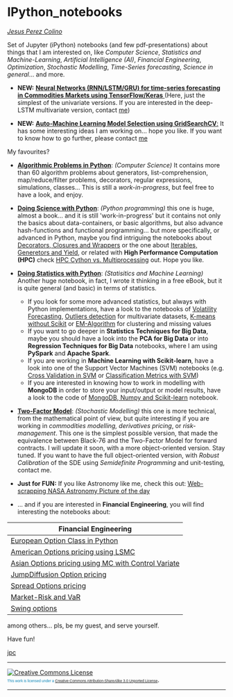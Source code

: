 
# IPython_notebooks


[*Jesus Perez Colino*](https://www.linkedin.com/in/jesusperezcolino/)


Set of Jupyter (iPython) notebooks (and few pdf-presentations) about things that I am interested on, like *Computer Science*, *Statistics and Machine-Learning*, *Artificial Intelligence (AI)*, *Financial Engineering*, *Optimization*, *Stochastic Modelling*, *Time-Series forecasting*, *Science in general*... and more.

- **NEW:** [**Neural Networks (RNN/LSTM/GRU) for time-series forecasting in Commodities Markets using TensorFlow/Keras** ](https://github.com/jpcolino/IPython_notebooks/blob/master/RNN_LSTM_GRU_for_Hedge_Funds%20_flows.ipynb) 
(Here, just the simplest of the univariate versions. If you are interested in the deep-LSTM multivariate version, contact [me](https://www.linkedin.com/in/jesusperezcolino/))

- **NEW:** [**Auto-Machine Learning Model Selection using GridSearchCV**:](https://github.com/jpcolino/IPython_notebooks/blob/master/Automatic%20Machine%20Learning.ipynb) It has some interesting ideas I am working on... hope you like. If you want to know how to go further, please contact [me](https://www.linkedin.com/in/jesusperezcolino/)

My favourites?

- [**Algorithmic Problems in Python**](https://github.com/jpcolino/IPython_notebooks/blob/master/Algorithmic%20Problems%20in%20Python.ipynb): *(Computer Science)* It contains more than 60 algorithm problems about generators, list-comprehension, map/reduce/filter problems, decorators, regular expressions, simulations, classes... This is still a *work-in-progress*, but feel free to have a look, and enjoy.

- [**Doing Science with Python**](https://github.com/jpcolino/IPython_notebooks/blob/master/Doing%20Science%20with%20Python.ipynb): *(Python programming)* this one is huge, almost a book... and it is still 'work-in-progress' but it contains not only the basics about data-containers, or basic algorithms, but also advance hash-functions and functional programming... but more specifically, or advanced in Python, maybe you find intriguing the notebooks about [Decorators, Closures and Wrappers](https://github.com/jpcolino/IPython_notebooks/blob/master/Decorators%2C%20Closures%20and%20Wrappers.ipynb) or the one about [Iterables, Generetors and Yield](https://github.com/jpcolino/IPython_notebooks/blob/master/Iterables%2C%20Generetors%20and%20Yield%20in%20Python.ipynb), or related with **High Performance Computation (HPC)** check [HPC Cython vs. Multiprocessing](https://github.com/jpcolino/IPython_notebooks/blob/master/HPC%20Cython%20vs%20Multiprocessing.ipynb) out. Hope you like. 

- [**Doing Statistics with Python**](https://github.com/jpcolino/IPython_notebooks/blob/master/Doing%20Statistics%20with%20Python.ipynb): *(Statisitics and Machine Learning)* Another huge notebook, in fact, I wrote it thinking in a free eBook, but it is quite general (and basic) in terms of statistics.  
  - If you look for some more advanced statistics, but always with Python implementations, have a look to the notebooks of [Volatility Forecasting](https://github.com/jpcolino/IPython_notebooks/blob/master/Two_Factor_Model-SimpleVersion.ipynb), [Outliers detection](https://github.com/jpcolino/IPython_notebooks/blob/master/Multivariate%20Outliers.ipynb) for multivariate datasets, [K-means without Scikit](https://github.com/jpcolino/IPython_notebooks/blob/master/K-Means%20without%20Scikit-Learn.ipynb) or [EM-Algorithm](https://github.com/jpcolino/IPython_notebooks/blob/master/EM_Algorithm.ipynb) for clustering and missing values
  - If you want to go deeper in **Statistics Techniques for Big Data**, maybe you should have a look into the **PCA for Big Data** or into **Regression Techniques for Big Data** notebooks, where I am using **PySpark** and **Apache Spark**. 
  - If you are working in **Machine Learning with Scikit-learn**, have a look into one of the Support Vector Machines (SVM) notebooks (e.g. [Cross Validation in SVM](https://github.com/jpcolino/IPython_notebooks/blob/master/Cross-Validation%20in%20SVM.ipynb) or [Classification Metrics with SVM](https://github.com/jpcolino/IPython_notebooks/blob/master/Classification%20Metrics%20with%20SVM.ipynb))
  - If you are interested in knowing how to work in modelling with **MongoDB** in order to store your input/output or model results, have a look to the code of [MongoDB, Numpy and Scikit-learn](https://github.com/jpcolino/IPython_notebooks/blob/master/MongoDB%2C%20Numpy%20and%20Scikit-learn.ipynb) notebook. 

- [**Two-Factor Model**](https://github.com/jpcolino/IPython_notebooks/blob/master/Two_Factor_Model-SimpleVersion.ipynb): *(Stochastic Modelling)* this one is more technical, from the mathematical point of view, but quite interesting if you are working in *commodities modelling, derivatives pricing*, or *risk-management*. This one is the simplest possible version, that made the equivalence between Black-76 and the Two-Factor Model for forward contracts. I will update it soon, with a  more object-oriented version. Stay tuned. If you want to have the full object-oriented version, with *Robust Calibration* of the SDE using *Semidefinite Programming* and unit-testing, contact me.

- **Just for FUN:** If you like Astronomy like me, check this out: [Web-scrapping NASA Astronomy Picture of the day](https://github.com/jpcolino/IPython_notebooks/blob/master/Web-scrapping%20NASA%20Astronomy%20Picture.ipynb)

- ... and if you are interested in **Financial Engineering**, you will find interesting the notebooks about:

|**Financial Engineering**|
|---|
|[European Option Class in Python](https://github.com/jpcolino/IPython_notebooks/blob/master/European%20Option%20Class%20in%20Python.ipynb)|
|[American Options pricing using LSMC](https://github.com/jpcolino/IPython_notebooks/blob/master/Least%20Square%20Monte%20Carlo%20Implementation%20in%20a%20Python%20Class.ipynb)|
|[Asian Options pricing using MC with Control Variate](https://github.com/jpcolino/IPython_notebooks/blob/master/Asian%20Option%20valuation%20with%20MC%20and%20Control%20Variate.ipynb)|
|[JumpDiffusion Option pricing](https://github.com/jpcolino/IPython_notebooks/blob/master/A%20JumpDiffusion%20class%20for%20simulation.ipynb)|
|[Spread Options pricing](https://github.com/jpcolino/IPython_notebooks/blob/master/Spread%20Options.ipynb)|
|[Market-Risk and VaR](https://github.com/jpcolino/IPython_notebooks/blob/master/Market%20Risk%20and%20VaR%20Estimation%20Methodologies.ipynb)|
|[Swing options](https://github.com/jpcolino/IPython_notebooks/blob/master/Swing%20options%20valuation%20with%20jumps.pdf)|

among others... pls, be my guest, and serve yourself. 

Have fun!

[jpc](https://www.linkedin.com/in/jesusperezcolino/)




****
<a rel="license" href="http://creativecommons.org/licenses/by-sa/3.0/">  <img alt="Creative Commons License" style="border-width:0" src="https://i.creativecommons.org/l/by-sa/3.0/88x31.png" /></a> <span style="font: 60% Arial,sans-serif; color:#0783B6;"> <br />This work is licensed under a <a rel="license" href="http://creativecommons.org/licenses/by-sa/3.0/">Creative Commons Attribution-ShareAlike 3.0 Unported License</span></a>.

****




